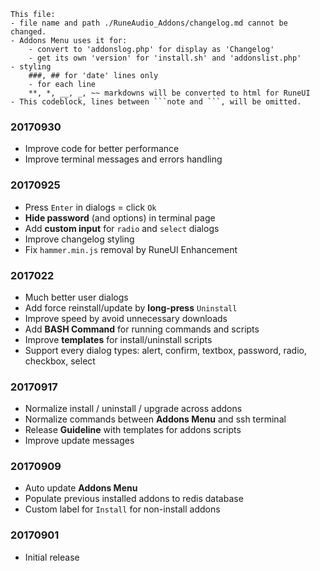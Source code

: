 ```note  
This file: 
- file name and path ./RuneAudio_Addons/changelog.md cannot be changed.
- Addons Menu uses it for:
    - convert to 'addonslog.php' for display as 'Changelog'
    - get its own 'version' for 'install.sh' and 'addonslist.php'
- styling
	###, ## for 'date' lines only
	- for each line
	**, *, __, _, ~~ markdowns will be converted to html for RuneUI
- This codeblock, lines between ```note and ```, will be omitted.
```

### 20170930
- Improve code for better performance
- Improve terminal messages  and errors handling

### 20170925
- Press `Enter` in dialogs = click `Ok`
- **Hide password** (and options) in terminal page
- Add **custom input** for `radio` and `select` dialogs
- Improve changelog styling
- Fix `hammer.min.js` removal by RuneUI Enhancement

### 2017022
- Much better user dialogs
- Add force reinstall/update by **long-press** `Uninstall`
- Improve speed by avoid unnecessary downloads
- Add **BASH Command** for running commands and scripts
- Improve **templates** for install/uninstall scripts
- Support every dialog types: alert, confirm, textbox, password, radio, checkbox, select

### 20170917
- Normalize install / uninstall / upgrade across addons
- Normalize commands between **Addons Menu** and ssh terminal
- Release **Guideline** with templates for addons scripts
- Improve update messages

### 20170909
- Auto update **Addons Menu**
- Populate previous installed addons to redis database
- Custom label for `Install` for non-install addons

### 20170901
- Initial release
